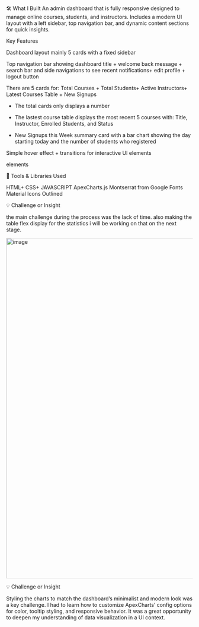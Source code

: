 🛠️ What I Built
An admin dashboard that is  fully responsive designed to manage online courses, students, and instructors. 
Includes a modern UI layout with a left sidebar, top navigation bar, and dynamic content sections for quick insights.

Key Features

Dashboard layout mainly 5 cards with a fixed sidebar

Top navigation bar showing dashboard title + welcome back message + search bar and side navigations to see recent notifications+ edit profile + logout button

There are 5 cards for:
Total Courses + Total Students+ Active Instructors+ Latest Courses Table + New Signups

- The total cards only displays a number

- The lastest course table displays the most recent 5 courses with: Title, Instructor, Enrolled Students, and Status

- New Signups this Week summary card with a bar chart showing the day starting today and the number of students who registered

Simple hover effect + transitions for interactive UI elements 

elements

🧰 Tools & Libraries Used

HTML+ CSS+ JAVASCRIPT
ApexCharts.js 
Montserrat from Google Fonts
Material  Icons Outlined


💡 Challenge or Insight

the main challenge during the process was the lack of time. also making the table flex display for the statistics i will be working on that on the next stage.


<img width="1919" height="918" alt="image" src="https://github.com/user-attachments/assets/4061d78b-8e47-4b23-a19f-e9bef16f8639" />




💡 Challenge or Insight

Styling the charts to match the dashboard’s minimalist and modern look was a key challenge. I had to learn how to customize ApexCharts’ config options for color, tooltip styling, and responsive behavior. It was a great opportunity to deepen my understanding of data visualization in a UI context.
